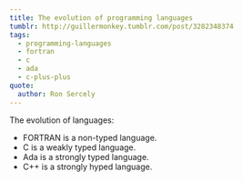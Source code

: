```yaml
---
title: The evolution of programming languages
tumblr: http://guillermonkey.tumblr.com/post/3282348374
tags:
  - programming-languages
  - fortran
  - c
  - ada
  - c-plus-plus
quote:
  author: Ron Sercely
---
```


The evolution of languages:

* FORTRAN is a non-typed language.
* C is a weakly typed language.
* Ada is a strongly typed language.
* C++ is a strongly hyped language.
